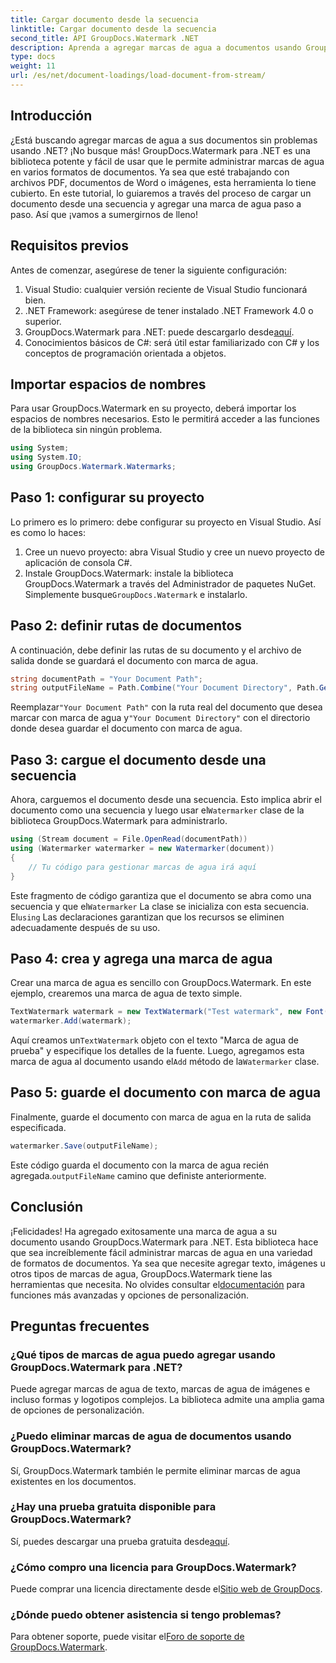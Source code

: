 ```yaml
---
title: Cargar documento desde la secuencia
linktitle: Cargar documento desde la secuencia
second_title: API GroupDocs.Watermark .NET
description: Aprenda a agregar marcas de agua a documentos usando GroupDocs.Watermark para .NET con esta guía. Perfecto para desarrolladores que buscan mejorar la seguridad de los documentos.
type: docs
weight: 11
url: /es/net/document-loadings/load-document-from-stream/
---
```

## Introducción
¿Está buscando agregar marcas de agua a sus documentos sin problemas usando .NET? ¡No busque más! GroupDocs.Watermark para .NET es una biblioteca potente y fácil de usar que le permite administrar marcas de agua en varios formatos de documentos. Ya sea que esté trabajando con archivos PDF, documentos de Word o imágenes, esta herramienta lo tiene cubierto. En este tutorial, lo guiaremos a través del proceso de cargar un documento desde una secuencia y agregar una marca de agua paso a paso. Así que ¡vamos a sumergirnos de lleno!
## Requisitos previos
Antes de comenzar, asegúrese de tener la siguiente configuración:
1. Visual Studio: cualquier versión reciente de Visual Studio funcionará bien.
2. .NET Framework: asegúrese de tener instalado .NET Framework 4.0 o superior.
3.  GroupDocs.Watermark para .NET: puede descargarlo desde[aquí](https://releases.groupdocs.com/Watermark/net/).
4. Conocimientos básicos de C#: será útil estar familiarizado con C# y los conceptos de programación orientada a objetos.

## Importar espacios de nombres
Para usar GroupDocs.Watermark en su proyecto, deberá importar los espacios de nombres necesarios. Esto le permitirá acceder a las funciones de la biblioteca sin ningún problema.
```csharp
using System;
using System.IO;
using GroupDocs.Watermark.Watermarks;
```
## Paso 1: configurar su proyecto
Lo primero es lo primero: debe configurar su proyecto en Visual Studio. Así es como lo haces:
1. Cree un nuevo proyecto: abra Visual Studio y cree un nuevo proyecto de aplicación de consola C#.
2.  Instale GroupDocs.Watermark: instale la biblioteca GroupDocs.Watermark a través del Administrador de paquetes NuGet. Simplemente busque`GroupDocs.Watermark` e instalarlo.
## Paso 2: definir rutas de documentos
A continuación, debe definir las rutas de su documento y el archivo de salida donde se guardará el documento con marca de agua.
```csharp
string documentPath = "Your Document Path";
string outputFileName = Path.Combine("Your Document Directory", Path.GetFileName(documentPath));
```
 Reemplazar`"Your Document Path"` con la ruta real del documento que desea marcar con marca de agua y`"Your Document Directory"` con el directorio donde desea guardar el documento con marca de agua.
## Paso 3: cargue el documento desde una secuencia
Ahora, carguemos el documento desde una secuencia. Esto implica abrir el documento como una secuencia y luego usar el`Watermarker` clase de la biblioteca GroupDocs.Watermark para administrarlo.
```csharp
using (Stream document = File.OpenRead(documentPath))
using (Watermarker watermarker = new Watermarker(document))
{
    // Tu código para gestionar marcas de agua irá aquí
}
```
 Este fragmento de código garantiza que el documento se abra como una secuencia y que el`Watermarker` La clase se inicializa con esta secuencia. El`using` Las declaraciones garantizan que los recursos se eliminen adecuadamente después de su uso.
## Paso 4: crea y agrega una marca de agua
Crear una marca de agua es sencillo con GroupDocs.Watermark. En este ejemplo, crearemos una marca de agua de texto simple.
```csharp
TextWatermark watermark = new TextWatermark("Test watermark", new Font("Arial", 12));
watermarker.Add(watermark);
```
 Aquí creamos un`TextWatermark` objeto con el texto "Marca de agua de prueba" y especifique los detalles de la fuente. Luego, agregamos esta marca de agua al documento usando el`Add` método de la`Watermarker` clase.
## Paso 5: guarde el documento con marca de agua
Finalmente, guarde el documento con marca de agua en la ruta de salida especificada.
```csharp
watermarker.Save(outputFileName);
```
 Este código guarda el documento con la marca de agua recién agregada.`outputFileName` camino que definiste anteriormente.

## Conclusión
¡Felicidades! Ha agregado exitosamente una marca de agua a su documento usando GroupDocs.Watermark para .NET. Esta biblioteca hace que sea increíblemente fácil administrar marcas de agua en una variedad de formatos de documentos. Ya sea que necesite agregar texto, imágenes u otros tipos de marcas de agua, GroupDocs.Watermark tiene las herramientas que necesita. No olvides consultar el[documentación](https://reference.groupdocs.com/Watermark/net/) para funciones más avanzadas y opciones de personalización.
## Preguntas frecuentes
### ¿Qué tipos de marcas de agua puedo agregar usando GroupDocs.Watermark para .NET?
Puede agregar marcas de agua de texto, marcas de agua de imágenes e incluso formas y logotipos complejos. La biblioteca admite una amplia gama de opciones de personalización.
### ¿Puedo eliminar marcas de agua de documentos usando GroupDocs.Watermark?
Sí, GroupDocs.Watermark también le permite eliminar marcas de agua existentes en los documentos.
### ¿Hay una prueba gratuita disponible para GroupDocs.Watermark?
 Sí, puedes descargar una prueba gratuita desde[aquí](https://releases.groupdocs.com/).
### ¿Cómo compro una licencia para GroupDocs.Watermark?
Puede comprar una licencia directamente desde el[Sitio web de GroupDocs](https://purchase.groupdocs.com/buy).
### ¿Dónde puedo obtener asistencia si tengo problemas?
 Para obtener soporte, puede visitar el[Foro de soporte de GroupDocs.Watermark](https://forum.groupdocs.com/c/watermark/19).
